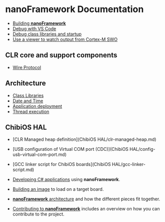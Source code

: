 # **nanoFramework** Documentation

- [Building **nanoFramework**](build-instructions.md)
- [Debug with VS Code](vscode-debug-instructions.md)
- [Debug class libraries and startup](debugging-class-libraries.md)
- [Use a viewer to watch output from Cortex-M SWO](arm-swo.md)


## CLR core and support components
- [Wire Protocol](wire-protocol.md)


## Architecture

- [Class Libraries](architecture/class-libraries.md)
- [Date and Time](architecture/date-and-time.md)
- [Application deployment](architecture/deployment.md)
- [Thread execution](architecture/thread-execution.md)


## ChibiOS HAL

- [CLR Managed heap definition](ChibiOS HAL/clr-managed-heap.md)
- [USB configuration of Virtual COM port (CDC)](ChibiOS HAL/config-usb-virtual-com-port.md)
- [GCC linker script for ChibiOS boards](ChibiOS HAL/gcc-linker-script.md)

- [Developing C# applications](developing-apps/) using **nanoFramework**.
- [Building an image](building/) to load on a target board.
- [**nanoFramework** architecture](architecture/) and how the different pieces fit together.
- [Contributing to **nanoFramework**](contributing/) includes an overview on how you can contribute to the project. 
